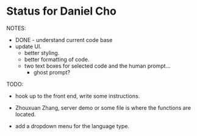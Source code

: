 # Status for Daniel Cho

NOTES:
- DONE - understand current code base
- update UI.
    - better styling.
    - better formatting of code.
    - two text boxes for selected code and the human prompt... 
        - ghost prompt?

TODO:
- hook up to the front end, write some instructions.
- Zhouxuan Zhang, server demo or some file is where the functions are located.


- add a dropdown menu for the language type.
